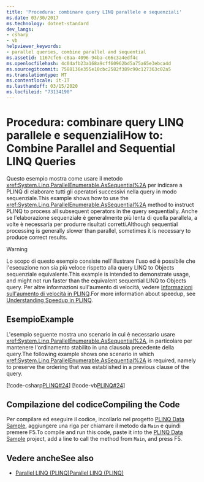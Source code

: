 ```yaml
---
title: 'Procedura: combinare query LINQ parallele e sequenziali'
ms.date: 03/30/2017
ms.technology: dotnet-standard
dev_langs:
- csharp
- vb
helpviewer_keywords:
- parallel queries, combine parallel and sequential
ms.assetid: 1167cfe6-c8aa-4096-94ba-c66c3a4edf4c
ms.openlocfilehash: 4c04afb23a168a9cff60962bd5a75a65e3ebca4d
ms.sourcegitcommit: 7588136e355e10cbc2582f389c90c127363c02a5
ms.translationtype: MT
ms.contentlocale: it-IT
ms.lasthandoff: 03/15/2020
ms.locfileid: "73134190"
---
```

# <a name="how-to-combine-parallel-and-sequential-linq-queries"></a><span data-ttu-id="29646-102">Procedura: combinare query LINQ parallele e sequenziali</span><span class="sxs-lookup"><span data-stu-id="29646-102">How to: Combine Parallel and Sequential LINQ Queries</span></span>
<span data-ttu-id="29646-103">Questo esempio mostra come usare il metodo <xref:System.Linq.ParallelEnumerable.AsSequential%2A> per indicare a PLINQ di elaborare tutti gli operatori successivi nella query in modo sequenziale.</span><span class="sxs-lookup"><span data-stu-id="29646-103">This example shows how to use the <xref:System.Linq.ParallelEnumerable.AsSequential%2A> method to instruct PLINQ to process all subsequent operators in the query sequentially.</span></span> <span data-ttu-id="29646-104">Anche se l'elaborazione sequenziale è generalmente più lenta di quella parallela, a volte è necessaria per produrre risultati corretti.</span><span class="sxs-lookup"><span data-stu-id="29646-104">Although sequential processing is generally slower than parallel, sometimes it is necessary to produce correct results.</span></span>  
  
> [!WARNING]
> <span data-ttu-id="29646-105">Lo scopo di questo esempio consiste nell'illustrare l'uso ed è possibile che l'esecuzione non sia più veloce rispetto alla query LINQ to Objects sequenziale equivalente.</span><span class="sxs-lookup"><span data-stu-id="29646-105">This example is intended to demonstrate usage, and might not run faster than the equivalent sequential LINQ to Objects query.</span></span> <span data-ttu-id="29646-106">Per altre informazioni sull'aumento di velocità, vedere [Informazioni sull'aumento di velocità in PLINQ](../../../docs/standard/parallel-programming/understanding-speedup-in-plinq.md).</span><span class="sxs-lookup"><span data-stu-id="29646-106">For more information about speedup, see [Understanding Speedup in PLINQ](../../../docs/standard/parallel-programming/understanding-speedup-in-plinq.md).</span></span>  
  
## <a name="example"></a><span data-ttu-id="29646-107">Esempio</span><span class="sxs-lookup"><span data-stu-id="29646-107">Example</span></span>  
 <span data-ttu-id="29646-108">L'esempio seguente mostra uno scenario in cui è necessario usare <xref:System.Linq.ParallelEnumerable.AsSequential%2A>, in particolare per mantenere l'ordinamento stabilito in una clausola precedente della query.</span><span class="sxs-lookup"><span data-stu-id="29646-108">The following example shows one scenario in which <xref:System.Linq.ParallelEnumerable.AsSequential%2A> is required, namely to preserve the ordering that was established in a previous clause of the query.</span></span>  
  
 [!code-csharp[PLINQ#24](../../../samples/snippets/csharp/VS_Snippets_Misc/plinq/cs/plinqsamples.cs#24)]
 [!code-vb[PLINQ#24](../../../samples/snippets/visualbasic/VS_Snippets_Misc/plinq/vb/plinqsnippets1.vb#24)]  
  
## <a name="compiling-the-code"></a><span data-ttu-id="29646-109">Compilazione del codice</span><span class="sxs-lookup"><span data-stu-id="29646-109">Compiling the Code</span></span>  
 <span data-ttu-id="29646-110">Per compilare ed eseguire il codice, incollarlo nel progetto [PLINQ Data Sample](../../../docs/standard/parallel-programming/plinq-data-sample.md), aggiungere una riga per chiamare il metodo da `Main` e quindi premere F5.</span><span class="sxs-lookup"><span data-stu-id="29646-110">To compile and run this code, paste it into the [PLINQ Data Sample](../../../docs/standard/parallel-programming/plinq-data-sample.md) project, add a line to call the method from `Main`, and press F5.</span></span>  
  
## <a name="see-also"></a><span data-ttu-id="29646-111">Vedere anche</span><span class="sxs-lookup"><span data-stu-id="29646-111">See also</span></span>

- [<span data-ttu-id="29646-112">Parallel LINQ (PLINQ)</span><span class="sxs-lookup"><span data-stu-id="29646-112">Parallel LINQ (PLINQ)</span></span>](../../../docs/standard/parallel-programming/parallel-linq-plinq.md)
